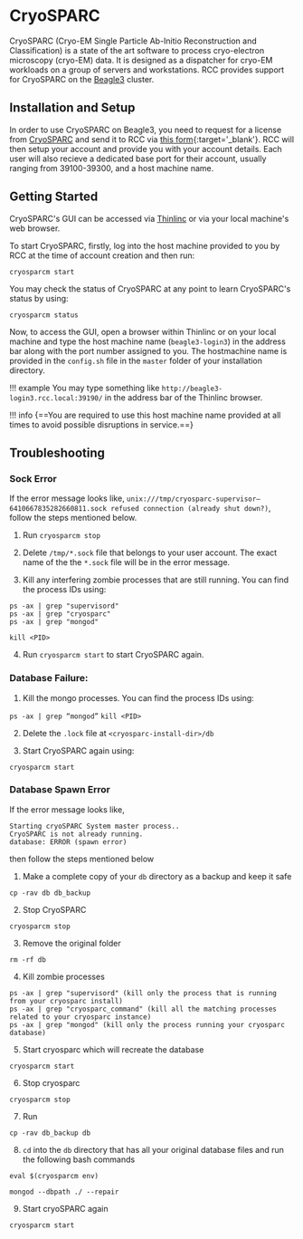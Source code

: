 # CryoSPARC

CryoSPARC (Cryo-EM Single Particle Ab-Initio Reconstruction and Classification) is a state of the art software to process cryo-electron microscopy (cryo-EM) data. It is designed as a dispatcher for cryo-EM workloads on a group of servers and workstations. RCC provides support for CryoSPARC on the [Beagle3](../../beagle3-overview.md) cluster.

## Installation and Setup

In order to use CryoSPARC on Beagle3, you need to request for a license from <a href='https://cryosparc.com/download' target='_blank'>CryoSPARC</a> and send it to RCC via [this form](https://rcc.uchicago.edu/support-and-services/consulting-and-technical-support){:target='_blank'}. RCC will then setup your account and provide you with your account details. Each user will also recieve a dedicated base port for their account, usually ranging from 39100-39300, and a host machine name. 

## Getting Started

CryoSPARC's GUI can be accessed via [Thinlinc](../../thinlinc/main.md) or via your local machine's web browser. 

To start CryoSPARC, firstly, log into the host machine provided to you by RCC at the time of account creation and then run: 

```
cryosparcm start
```

You may check the status of CryoSPARC at any point to learn CryoSPARC's status by using:

```
cryosparcm status
```
Now, to access the GUI, open a browser within Thinlinc or on your local machine and type the host machine name (``beagle3-login3``) in the address bar along with the port number assigned to you. The hostmachine name is provided in the ``config.sh`` file in the ``master`` folder of your installation directory. 

!!! example
    You may type something like ``http://beagle3-login3.rcc.local:39190/`` in the address bar of the Thinlinc browser. 

!!! info
    {==You are required to use this host machine name provided at all times to avoid possible disruptions in service.==}

## Troubleshooting

### Sock Error

If the error message looks like, 
```unix:///tmp/cryosparc-supervisor–6410667835282660811.sock refused connection (already shut down?)```, 
follow the steps mentioned below.

1. Run ```cryosparcm stop``` 

2. Delete ```/tmp/*.sock``` file that belongs to your user account. The exact name of the the ``*.sock`` file will be in the error message.

3. Kill any interfering zombie processes that are still running. You can find the process IDs using:
```
ps -ax | grep "supervisord"
ps -ax | grep "cryosparc"
ps -ax | grep "mongod"
```
```
kill <PID>
```
4. Run ``cryosparcm start`` to start CryoSPARC again. 

### Database Failure:

1. Kill the mongo processes. You can find the process IDs using:

```ps -ax | grep “mongod”```
```kill <PID>```

2. Delete the ``.lock`` file at ``<cryosparc-install-dir>/db``

3. Start CryoSPARC again using:

```cryosparcm start```

### Database Spawn Error

If the error message looks like, 

```
Starting cryoSPARC System master process..
CryoSPARC is not already running.
database: ERROR (spawn error)
```

then follow the steps mentioned below

1. Make a complete copy of your ``db`` directory as a backup and keep it safe
```
cp -rav db db_backup
```

2. Stop CryoSPARC
```
cryosparcm stop
```

3. Remove the original folder 
```
rm -rf db
```

4. Kill zombie processes
```
ps -ax | grep "supervisord" (kill only the process that is running from your cryosparc install)
ps -ax | grep "cryosparc_command" (kill all the matching processes related to your cryosparc instance)
ps -ax | grep "mongod" (kill only the process running your cryosparc database)
```


5. Start cryosparc which  will recreate the database
```
cryosparcm start
```

6. Stop cryosparc 
```
cryosparcm stop
```

7. Run 
```
cp -rav db_backup db
```

8. ``cd`` into the ``db`` directory that has all your original database files and run the following bash commands
```
eval $(cryosparcm env)
```
```
mongod --dbpath ./ --repair
```

9. Start cryoSPARC again 
```
cryosparcm start
```



